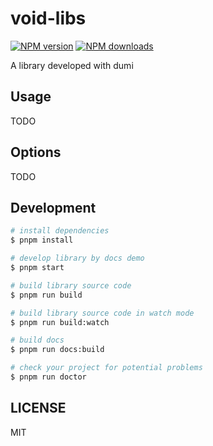 # void-libs

[![NPM version](https://img.shields.io/npm/v/void-libs.svg?style=flat)](https://npmjs.org/package/void-libs)
[![NPM downloads](http://img.shields.io/npm/dm/void-libs.svg?style=flat)](https://npmjs.org/package/void-libs)

A library developed with dumi

## Usage

TODO

## Options

TODO

## Development

```bash
# install dependencies
$ pnpm install

# develop library by docs demo
$ pnpm start

# build library source code
$ pnpm run build

# build library source code in watch mode
$ pnpm run build:watch

# build docs
$ pnpm run docs:build

# check your project for potential problems
$ pnpm run doctor
```

## LICENSE

MIT
